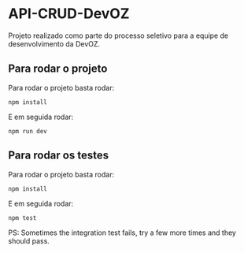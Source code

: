 # API-CRUD-DevOZ
Projeto realizado como parte do processo seletivo para a equipe de desenvolvimento da DevOZ.

## Para rodar o projeto
Para rodar o projeto basta rodar:
````
npm install
````
E em seguida rodar:
````
npm run dev
````

## Para rodar os testes
Para rodar o projeto basta rodar:
````
npm install
````
E em seguida rodar:
````
npm test
````
PS: Sometimes the integration test fails, try a few more times and they should pass.